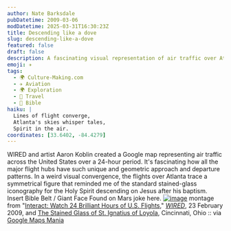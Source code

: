 ```yaml
---
author: Nate Barksdale
pubDatetime: 2009-03-06
modDatetime: 2025-03-31T16:30:23Z
title: Descending like a dove
slug: descending-like-a-dove
featured: false
draft: false
description: A fascinating visual representation of air traffic over Atlanta resembles the Holy Spirit's descent, prompting reflections on both art and geography.
emoji: ✈️
tags:
  - 🌍 Culture-Making.com
  - ✈️ Aviation
  - 🌍 Exploration
  - 📍 Travel
  - 📖 Bible
haiku: |
  Lines of flight converge,  
  Atlanta's skies whisper tales,  
  Spirit in the air.
coordinates: [33.6402, -84.4279]
---
```


WIRED and artist Aaron Koblin created a Google map representing air traffic across the United States over a 24-hour period. It's fascinating how all the major flight hubs have such unique and geometric approach and departure patterns. In a weird visual convergence, the flights over Atlanta trace a symmetrical figure that reminded me of the standard stained-glass iconography for the Holy Spirit descending on Jesus after his baptism. Insert Bible Belt / Giant Face Found on Mars joke here. [![image](http://culture-making.com/media/atlantadove.jpg)](http://www.wired.com/special_multimedia/2009/ff_airspace_map_1703)
montage from "[Interact: Watch 24 Brilliant Hours of U.S. Flights](https://www.google.com/search?q=%22Interact%3A%20Watch%2024%20Brilliant%20Hours%20of%20U.S.%20Flights%22%20wired.com)," [_WIRED_](http://web.archive.org/web/20130609152432/http://www.wired.com/special_multimedia/2009/ff_airspace_map_1703), 23 February 2009, and [The Stained Glass of St. Ignatius of Loyola](http://web.archive.org/web/20090330090732/http://sainti.org:80/church/stainedglass/index.htm), Cincinnati, Ohio :: via [Google Maps Mania](http://googlemapsmania.blogspot.com/2009/03/google-maps-friday-fun.html)
